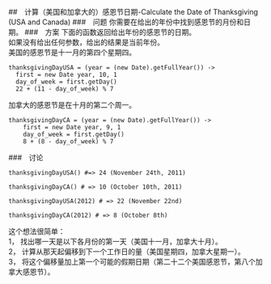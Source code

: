 ##　计算（美国和加拿大的）感恩节日期-Calculate the Date of Thanksgiving (USA and Canada)
###　问题
你需要在给出的年份中找到感恩节的月份和日期。
###　方案
下面的函数返回给出年份的感恩节的日期。  
如果没有给出任何参数，给出的结果是当前年份。  
美国的感恩节是十一月的第四个星期四。　　
```
thanksgivingDayUSA = (year = (new Date).getFullYear()) ->
  first = new Date year, 10, 1
  day_of_week = first.getDay()
  22 + (11 - day_of_week) % 7
```
加拿大的感恩节是在十月的第二个周一。
```
thanksgivingDayCA = (year = (new Date).getFullYear()) ->
    first = new Date year, 9, 1
    day_of_week = first.getDay()
    8 + (8 - day_of_week) % 7
```
###　讨论
```
thanksgivingDayUSA() #=> 24 (November 24th, 2011)

thanksgivingDayCA() # => 10 (October 10th, 2011)

thanksgivingDayUSA(2012) # => 22 (November 22nd)

thanksgivingDayCA(2012) # => 8 (October 8th)

```
这个想法很简单：  
1，	找出哪一天是以下各月份的第一天（美国十一月，加拿大十月）。  
2，	计算从那天起偏移到下一个工作日的量（美国星期四，加拿大星期一）。  
3，	将这个偏移量加上第一个可能的假期日期（第二十二个美国感恩节，第八个加拿大感恩节）。

